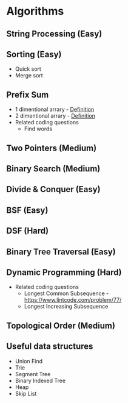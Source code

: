 # Algorithms

## String Processing (Easy)

## Sorting (Easy)
* Quick sort
* Merge sort

## Prefix Sum
* 1 dimentional arrary - [Definition](https://github.com/dengkliu/algorithms/blob/master/PrefixSum.java) 
* 2 dimentional arrary - [Definition](https://github.com/dengkliu/algorithms/blob/master/prefixSum2Dimention.java)
* Related coding questions
  * Find words

## Two Pointers (Medium)

## Binary Search (Medium)

## Divide & Conquer (Easy)

## BSF (Easy)

## DSF (Hard)

## Binary Tree Traversal (Easy)

## Dynamic Programming (Hard)
* Related coding questions
  * Longest Common Subsequence - https://www.lintcode.com/problem/77/
  * Longest Increasing Subsequence 

## Topological Order (Medium)

## Useful data structures
* Union Find
* Trie
* Segment Tree
* Binary Indexed Tree
* Heap
* Skip List

